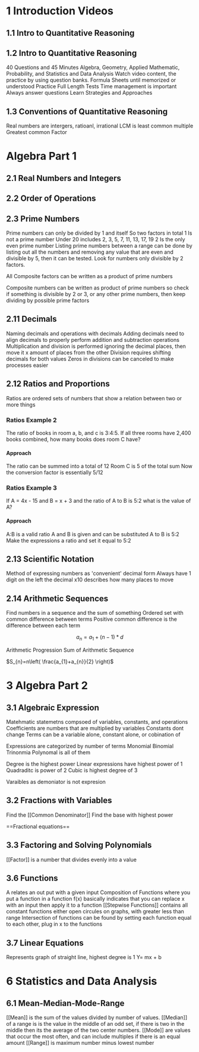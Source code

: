 # 1 Introduction Videos

## 1.1 Intro to Quantitative Reasoning

## 1.2 Intro to Quantitative Reasoning

40 Questions and 45 Minutes
Algebra, Geometry, Applied Mathematic, Probability, and Statistics and Data Analysis
Watch video content, the practice by using question banks.
Formula Sheets until memorized or understood
Practice Full Length Tests
Time management is important
Always answer questions
Learn Strategies and Approaches

## 1.3 Conventions of Quantitative Reasoning

Real numbers are intergers, ratioanl, irrational
LCM is least common multiple
Greatest common Factor

# Algebra Part 1

## 2.1 Real Numbers and Integers

## 2.2 Order of Operations

## 2.3 Prime Numbers

Prime numbers can only be divided by 1 and itself
So two factors in total
1 Is not a prime number
Under 20 includes 2, 3, 5, 7, 11, 13, 17, 19
2 Is the only even prime number
Listing prime numbers between a range can be done by listing out all the numbers and removing any value that are even and divisible by 5, then it can be tested. Look for numbers only divisible by 2 factors.

All Composite factors can be written as a product of prime numbers

Composite numbers can be written as product of prime numbers
so check if something is divisible by 2 or 3, or any other prime numbers, then keep dividing by possible prime factors

## 2.11 Decimals

Naming decimals and operations with decimals
Adding decimals need to align decimals to properly perform addition and subtraction operations
Multiplication and division is performed ignoring the decimal places, then move it x amount of places from the other
Division requires shifting decimals for both values
Zeros in divisions can be canceled to make processes easier

## 2.12 Ratios and Proportions

Ratios are ordered sets of numbers that show a relation between two or more things

### Ratios Example 2

The ratio of books in room a, b, and c is 3:4:5. If all three rooms have 2,400 books combined, how many books does room C have?

#### Approach

The ratio can be summed into a total of 12
Room C is 5 of the total sum
Now the conversion factor is essentially 5/12

### Ratios Example 3

If A = 4x - 15 and B = x + 3 and the ratio of A to B is 5:2 what is the value of A?

#### Approach

A:B is a valid ratio
A and B is given and can be substituted
A to B is 5:2
Make the expressions a ratio and set it equal to 5:2

## 2.13 Scientific Notation

Method of expressing numbers as 'convenient' decimal form
Always have 1 digit on the left the decimal
x10 describes how many places to move

## 2.14 Arithmetic Sequences

Find numbers in a sequence and the sum of something
Ordered set with common difference between terms
Positive common difference is the difference between each term

$$a_{n}=a_{1}+(n-1)*d$$

Arithmetic Progression
Sum of Arithmetic Sequence

$S_{n}=n\left( \frac{a_{1}+a_{n}}{2} \right)$

# 3 Algebra Part 2

## 3.1 Algebraic Expression

Matehmatic statemetns compsoed of variables, constants, and operations
Coefficients are numbers that are multiplied by variables
Constants dont change
Terms can be a variable alone, constant alone, or cobination of 

Expressions are categorized by number of terms
Monomial
Binomial
Trinonmia
Polynomal is all of them

Degree is the highest power
Linear expressions have highest power of 1
Quadraditc is power of 2
Cubic is highest degree of 3

Varaibles as demoniator is not expresion

## 3.2 Fractions with Variables

Find the [[Common Denominator]]
Find the base with highest power

==Fractional equations==

## 3.3 Factoring and Solving Polynomials 

[[Factor]] is a number that divides evenly into a value

## 3.6 Functions

A relates an out put with a given input
Composition of Functions where you put a function in a function
f(x) basically indicates that you can replace x with an input then apply it to a function
[[Stepwise Functions]] contains all constant functions
either open circules on graphs, with greater less than range
 Intersection of functions can be found by setting each function equal to each other, plug in x to the functions

## 3.7 Linear Equations

Represents graph of straight line, highest degree is 1
Y= mx + b

# 6 Statistics and Data Analysis

## 6.1 Mean-Median-Mode-Range

[[Mean]] is the sum of the values divided by number of values.
[[Median]] of a range is is the value in the middle of an odd set, if there is two in the middle then its the average of the two center numbers.
[[Mode]] are values that occur the most often, and can include multiples if there is an equal amount
[[Range]] is maximum number minus lowest number


